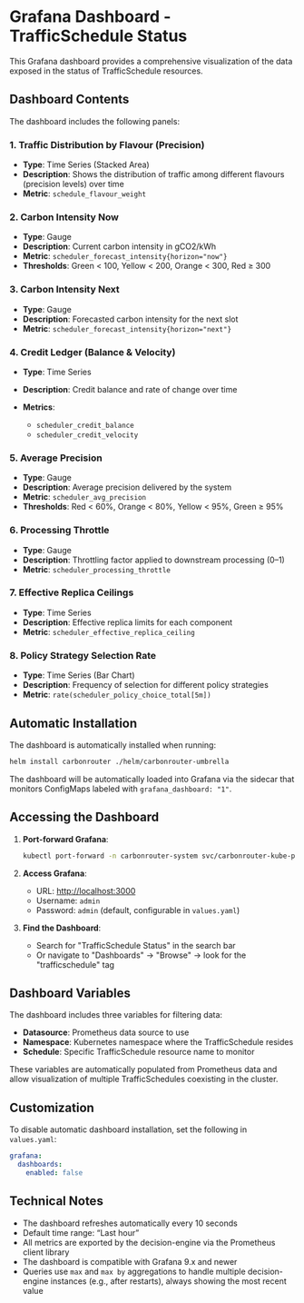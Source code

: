 # Grafana Dashboard - TrafficSchedule Status

This Grafana dashboard provides a comprehensive visualization of the data exposed in the status of TrafficSchedule resources.

## Dashboard Contents

The dashboard includes the following panels:

### 1. Traffic Distribution by Flavour (Precision)

* **Type**: Time Series (Stacked Area)
* **Description**: Shows the distribution of traffic among different flavours (precision levels) over time
* **Metric**: `schedule_flavour_weight`

### 2. Carbon Intensity Now

* **Type**: Gauge
* **Description**: Current carbon intensity in gCO2/kWh
* **Metric**: `scheduler_forecast_intensity{horizon="now"}`
* **Thresholds**: Green < 100, Yellow < 200, Orange < 300, Red ≥ 300

### 3. Carbon Intensity Next

* **Type**: Gauge
* **Description**: Forecasted carbon intensity for the next slot
* **Metric**: `scheduler_forecast_intensity{horizon="next"}`

### 4. Credit Ledger (Balance & Velocity)

* **Type**: Time Series
* **Description**: Credit balance and rate of change over time
* **Metrics**:

  * `scheduler_credit_balance`
  * `scheduler_credit_velocity`

### 5. Average Precision

* **Type**: Gauge
* **Description**: Average precision delivered by the system
* **Metric**: `scheduler_avg_precision`
* **Thresholds**: Red < 60%, Orange < 80%, Yellow < 95%, Green ≥ 95%

### 6. Processing Throttle

* **Type**: Gauge
* **Description**: Throttling factor applied to downstream processing (0–1)
* **Metric**: `scheduler_processing_throttle`

### 7. Effective Replica Ceilings

* **Type**: Time Series
* **Description**: Effective replica limits for each component
* **Metric**: `scheduler_effective_replica_ceiling`

### 8. Policy Strategy Selection Rate

* **Type**: Time Series (Bar Chart)
* **Description**: Frequency of selection for different policy strategies
* **Metric**: `rate(scheduler_policy_choice_total[5m])`

## Automatic Installation

The dashboard is automatically installed when running:

```bash
helm install carbonrouter ./helm/carbonrouter-umbrella
```

The dashboard will be automatically loaded into Grafana via the sidecar that monitors ConfigMaps labeled with `grafana_dashboard: "1"`.

## Accessing the Dashboard

1. **Port-forward Grafana**:

   ```bash
   kubectl port-forward -n carbonrouter-system svc/carbonrouter-kube-prometheus-sta-grafana 3000:80
   ```

2. **Access Grafana**:

   * URL: [http://localhost:3000](http://localhost:3000)
   * Username: `admin`
   * Password: `admin` (default, configurable in `values.yaml`)

3. **Find the Dashboard**:

   * Search for "TrafficSchedule Status" in the search bar
   * Or navigate to "Dashboards" → "Browse" → look for the "trafficschedule" tag

## Dashboard Variables

The dashboard includes three variables for filtering data:

* **Datasource**: Prometheus data source to use
* **Namespace**: Kubernetes namespace where the TrafficSchedule resides
* **Schedule**: Specific TrafficSchedule resource name to monitor

These variables are automatically populated from Prometheus data and allow visualization of multiple TrafficSchedules coexisting in the cluster.

## Customization

To disable automatic dashboard installation, set the following in `values.yaml`:

```yaml
grafana:
  dashboards:
    enabled: false
```

## Technical Notes

* The dashboard refreshes automatically every 10 seconds
* Default time range: “Last hour”
* All metrics are exported by the decision-engine via the Prometheus client library
* The dashboard is compatible with Grafana 9.x and newer
* Queries use `max` and `max by` aggregations to handle multiple decision-engine instances (e.g., after restarts), always showing the most recent value
